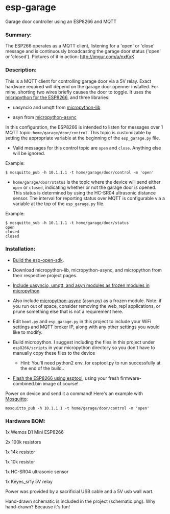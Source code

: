 # esp-garage

Garage door controller using an ESP8266 and MQTT


### Summary:
The ESP266 operates as a MQTT client, listening for a 'open' or 'close' message and is continuously broadcasting the garage door status ('open' or 'closed'). Pictures of it in action: http://imgur.com/a/nxKxK

### Description:
This is a MQTT client for controlling garage door via a 5V relay. Exact hardware required will depend on the garage door openner installed. For mine, shorting two wires briefly causes the door to toggle. It uses the [micropython for the ESP8266](https://github.com/micropython/micropython/tree/master/esp8266), and three libraries:

* uasyncio and umqtt from [micropython-lib](https://github.com/micropython/micropython-lib)

* asyn from [micropython-async](https://github.com/peterhinch/micropython-async)

In this configuration, the ESP8266 is intended to listen for messages over 1 MQTT topic: `home/garage/door/control`. This topic is customizable by setting the appropriate variable at the beginning of the `esp_garage.py` file.

* Valid messages for this control topic are `open` and `close`. Anything else will be ignored.

Example:

    $ mosquitto_pub -h 10.1.1.1 -t home/garage/door/control -m 'open'


* `home/garage/door/status` is the topic where the device will send either `open` or `closed`, indicating whether or not the garage door is opened. This status is determined by using the HC-SR04 ultrasonic distance sensor. The interval for reporting status over MQTT is configurable via a variable at the top of the `esp_garage.py` file.

Example:

    $ mosquitto_sub -h 10.1.1.1 -t home/garage/door/status
    open
    closed
    closed

### Installation:

- [Build the esp-open-sdk](https://github.com/pfalcon/esp-open-sdk).

- Download micropython-lib, micropython-async, and micropython from their respective project pages.

- [Include uasyncio, umqtt, and asyn modules as frozen modules in micropython](https://learn.adafruit.com/micropython-basics-loading-modules/frozen-modules)

- Also include [micropython-async](https://github.com/peterhinch/micropython-async) (asyn.py) as a frozen module. Note: if you run out of space, consider removing the web_repl applications, or prune something else that is not a requirement here.

- Edit `boot.py` and `esp_garage.py` in this project to include your WiFi settings and MQTT broker IP, along with any other settings you would like to modify.

- Build micropython. I suggest including the files in this project under `esp8266/scripts` in your micropython directory so you don't have to manually copy these files to the device

  - Hint: You'll need python2 env. for esptool.py to run successfully at the end of the build..


- [Flash the ESP8266 using esptool](https://docs.micropython.org/en/latest/esp8266/esp8266/tutorial/intro.html#intro), using your fresh firmware-combined.bin image of course!

Power on device and send it a command! Here's an example with [Mosquitto](http://mosquitto.org/):

    mosquitto_pub -h 10.1.1.1 -t home/garage/door/control -m 'open'



### Hardware BOM:

1x Wemos D1 Mini ESP8266

2x 100k resistors

1x 14k resistor

1x 10k resistor

1x HC-SR04 ultrasonic sensor

1x Keyes_sr1y 5V relay

Power was provided by a sacrificial USB cable and a 5V usb wall wart.

Hand-drawn schematic is included in the project (schematic.png). Why hand-drawn? Because it's fun!
